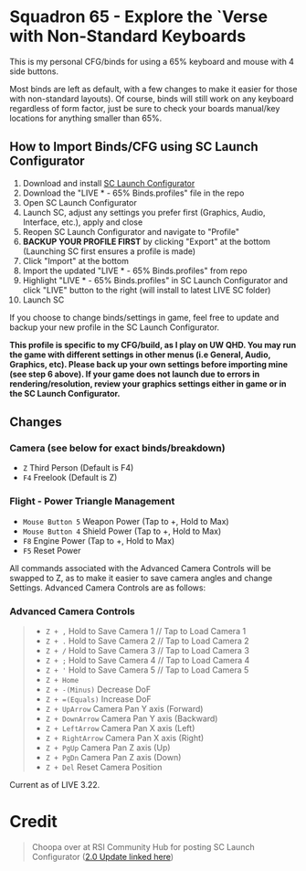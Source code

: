 # Squadron 65 - Explore the `Verse with Non-Standard Keyboards

This is my personal CFG/binds for using a 65% keyboard and mouse with 4 side buttons.

Most binds are left as default, with a few changes to make it easier for those with non-standard layouts). Of course, binds will still work on any keyboard regardless of form factor, just be sure to check your boards manual/key locations for anything smaller than 65%.

## How to Import Binds/CFG using SC Launch Configurator
1. Download and install [SC Launch Configurator](https://www.luftwerft.com/)
2. Download the "LIVE * - 65% Binds.profiles" file in the repo
3. Open SC Launch Configurator
4. Launch SC, adjust any settings you prefer first (Graphics, Audio, Interface, etc.), apply and close
5. Reopen SC Launch Configurator and navigate to "Profile"
6. **BACKUP YOUR PROFILE FIRST** by clicking "Export" at the bottom (Launching SC first ensures a profile is made)
7. Click "Import" at the bottom
8. Import the updated "LIVE * - 65% Binds.profiles" from repo
9. Highlight "LIVE * - 65% Binds.profiles" in SC Launch Configurator and click "LIVE" button to the right (will install to latest LIVE SC folder)
10. Launch SC

If you choose to change binds/settings in game, feel free to update and backup your new profile in the SC Launch Configurator.

**This profile is specific to my CFG/build, as I play on UW QHD. You may run the game with different settings in other menus (i.e General, Audio, Graphics, etc). Please back up your own settings before importing mine (see step 6 above). If your game does not launch due to errors in rendering/resolution, review your graphics settings either in game or in the SC Launch Configurator.**

## Changes
  
  ### Camera (see below for exact binds/breakdown)
  - `Z` Third Person (Default is F4)
  - `F4` Freelook (Default is Z)

  ### Flight - Power Triangle Management
  - `Mouse Button 5` Weapon Power (Tap to +, Hold to Max)
  - `Mouse Button 4` Shield Power (Tap to +, Hold to Max)
  - `F8` Engine Power (Tap to +, Hold to Max)
  - `F5` Reset Power
  
  All commands associated with the Advanced Camera Controls will be swapped to Z, as to make it easier to save camera angles and change Settings. Advanced Camera Controls are as follows:

  ### Advanced Camera Controls
 > - `Z + ,` Hold to Save Camera 1 // Tap to Load Camera 1
 > - `Z + .` Hold to Save Camera 2 // Tap to Load Camera 2
 > - `Z + /` Hold to Save Camera 3 // Tap to Load Camera 3
 > - `Z + ;` Hold to Save Camera 4 // Tap to Load Camera 4
 > - `Z + '` Hold to Save Camera 5 // Tap to Load Camera 5
 > - `Z + Home`
 > - `Z + -(Minus)` Decrease DoF
 > - `Z + =(Equals)` Increase DoF
 > - `Z + UpArrow` Camera Pan Y axis (Forward)
 > - `Z + DownArrow` Camera Pan Y axis (Backward)
 > - `Z + LeftArrow` Camera Pan X axis (Left)
 > - `Z + RightArrow` Camera Pan X axis (Right)
 > - `Z + PgUp` Camera Pan Z axis (Up)
 > - `Z + PgDn` Camera Pan Z axis (Down)
 > - `Z + Del` Reset Camera Position

Current as of LIVE 3.22.


# Credit
  > Choopa over at RSI Community Hub for posting SC Launch Configurator ([2.0 Update linked here](https://robertsspaceindustries.com/community-hub/post/sc-launch-configurator-2-0-FvezSlFFahD5U))
